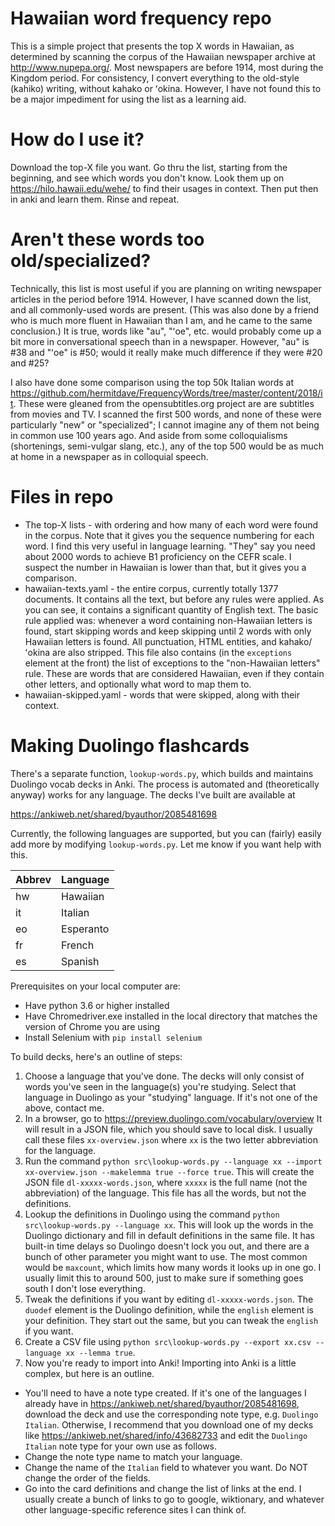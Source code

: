 # Hawaiian word frequency repo
This is a simple project that presents the top X words in Hawaiian, as determined by scanning the corpus of the Hawaiian newspaper archive at http://www.nupepa.org/. Most newspapers are before 1914, most during the Kingdom period. For consistency, I convert everything to the old-style (kahiko) writing, without kahako or ʻokina. However, I have not found this to be a major impediment for using the list as a learning aid.

# How do I use it?
Download the top-X file you want. Go thru the list, starting from the beginning, and see which words you don't know. Look them up on https://hilo.hawaii.edu/wehe/ to find their usages in context. Then put then in anki and learn them. Rinse and repeat.

# Aren't these words too old/specialized?
Technically, this list is most useful if you are planning on writing newspaper articles in the period before 1914. However, I have scanned down the list, and all commonly-used words are present. (This was also done by a friend who is much more fluent in Hawaiian than I am, and he came to the same conclusion.) It is true, words like "au", "ʻoe", etc. would probably come up a bit more in conversational speech than in a newspaper. However, "au" is #38 and "ʻoe" is #50; would it really make much difference if they were #20 and #25?

I also have done some comparison using the top 50k Italian words at https://github.com/hermitdave/FrequencyWords/tree/master/content/2018/it. These were gleaned from the opensubtitles.org project are are subtitles from movies and TV. I scanned the first 500 words, and none of these were particularly "new" or "specialized"; I cannot imagine any of them not being in common use 100 years ago. And aside from some colloquialisms (shortenings, semi-vulgar slang, etc.), any of the top 500 would be as much at home in a newspaper as in colloquial speech.

# Files in repo
* The top-X lists - with ordering and how many of each word were found in the corpus. Note that it gives you the sequence numbering for each word. I find this very useful in language learning. "They" say you need about 2000 words to achieve B1 proficiency on the CEFR scale. I suspect the number in Hawaiian is lower than that, but it gives you a comparison.
* hawaiian-texts.yaml - the entire corpus, currently totally 1377 documents. It contains all the text, but before any rules were applied. As you can see, it contains a significant quantity of English text. The basic rule applied was: whenever a word containing non-Hawaiian letters is found, start skipping words and keep skipping until 2 words with only Hawaiian letters is found. All punctuation, HTML entities, and kahako/ʻokina are also stripped. This file also contains (in the `exceptions` element at the front) the list of exceptions to the "non-Hawaiian letters" rule. These are words that are considered Hawaiian, even if they contain other letters, and optionally what word to map them to.
* hawaiian-skipped.yaml - words that were skipped, along with their context.

# Making Duolingo flashcards

There's a separate function, `lookup-words.py`, which builds and maintains Duolingo vocab decks in Anki. The process is automated and (theoretically anyway) works for any language. The decks I've built are available at 

https://ankiweb.net/shared/byauthor/2085481698

Currently, the following languages are supported, but you can (fairly) easily add more by modifying `lookup-words.py`. Let me know if you want help with this.

|Abbrev|Language|
|------|--------|
|hw|Hawaiian|
|it|Italian|
|eo|Esperanto|
|fr|French|
|es|Spanish|

Prerequisites on your local computer are:
* Have python 3.6 or higher installed
* Have Chromedriver.exe installed in the local directory that matches the version of Chrome you are using
* Install Selenium with `pip install selenium`

To build decks, here's an outline of steps:
1. Choose a language that you've done. The decks will only consist of words you've seen in the language(s) you're studying. Select that language in Duolingo as your "studying" language. If it's not one of the above, contact me.
2. In a browser, go to https://preview.duolingo.com/vocabulary/overview It will result in a JSON file, which you should save to local disk. I usually call these files `xx-overview.json` where `xx` is the two letter abbreviation for the language.
3. Run the command `python src\lookup-words.py --language xx --import xx-overview.json --makelemma true --force true`. This will create the JSON file `dl-xxxxx-words.json`, where `xxxxx` is the full name (not the abbreviation) of the language. This file has all the words, but not the definitions.
4. Lookup the definitions in Duolingo using the command `python src\lookup-words.py --language xx`. This will look up the words in the Duolingo dictionary and fill in default definitions in the same file. It has built-in time delays so Duolingo doesn't lock you out, and there are a bunch of other parameter you might want to use. The most common would be `maxcount`, which limits how many words it looks up in one go. I usually limit this to around 500, just to make sure if something goes south I don't lose everything.
5. Tweak the definitions if you want by editing `dl-xxxxx-words.json`. The `duodef` element is the Duolingo definition, while the `english` element is your definition. They start out the same, but you can tweak the `english` if you want.
6. Create a CSV file using `python src\lookup-words.py --export xx.csv --language xx --lemma true`.
7. Now you're ready to import into Anki! Importing into Anki is a little complex, but here is an outline.
  * You'll need to have a note type created. If it's one of the languages I already have in https://ankiweb.net/shared/byauthor/2085481698, download the deck and use the corresponding note type, e.g. `Duolingo Italian`. Otherwise, I recommend that you download one of my decks like https://ankiweb.net/shared/info/43682733 and edit the `Duolingo Italian` note type for your own use as follows.
  * Change the note type name to match your language.
  * Change the name of the `Italian` field to whatever you want. Do NOT change the order of the fields.
  * Go into the card definitions and change the list of links at the end. I usually create a bunch of links to go to google, wiktionary, and whatever other language-specific reference sites I can think of.